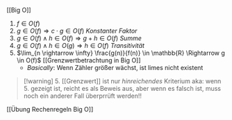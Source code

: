 [[Big O]]

1. $f \in O(f)$ 
2. $g \in O(f) \Rightarrow c\cdot g \in O(f)$ _Konstanter Faktor_
3. $g \in O(f) \land h \in O(f) \Rightarrow g+h \in O(f)$ _Summe_
4. $g \in O(f) \land h \in O(g) \Rightarrow h \in O(f)$ _Transitivität_ 
5. $\lim_{n \rightarrow \infty} \frac{g(n)}{f(n)} \in \mathbb{R} \Rightarrow g \in O(f)$ [[Grenzwertbetrachtung in Big O]]
	- _Basically_: Wenn Zähler größer wächst, ist limes nicht existent


> [!warning] 5\. [[Grenzwert]] ist nur _hinreichendes_ Kriterium
> aka: wenn 5. gezeigt ist, reicht es als Beweis aus, aber wenn es falsch ist, muss noch ein anderer Fall überprrüft werden!!

[[Übung Rechenregeln Big O]]
